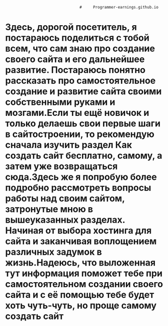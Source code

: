                                      #     Programmer-earnings.github.io
#     Здесь, дорогой посетитель, я постараюсь поделиться с тобой всем, что сам знаю про создание своего сайта и его дальнейшее развитие. Постараюсь понятно рассказать про самостоятельное создание и развитие сайта своими собственными руками и мозгами.Если ты ещё новичок и только делаешь свои первые шаги в сайтостроении, то рекомендую сначала изучить раздел Как создать сайт бесплатно, самому, а затем уже возвращаться сюда.Здесь же я попробую более подробно рассмотреть вопросы работы над своим сайтом, затронутые мною в вышеуказанных разделах. Начиная от выбора хостинга для сайта и заканчивая воплощением различных задумок в жизнь.Надеюсь, что выложенная тут информация поможет тебе при самостоятельном создании своего сайта и с её помощью тебе будет хоть чуть-чуть, но проще самому создать сайт
